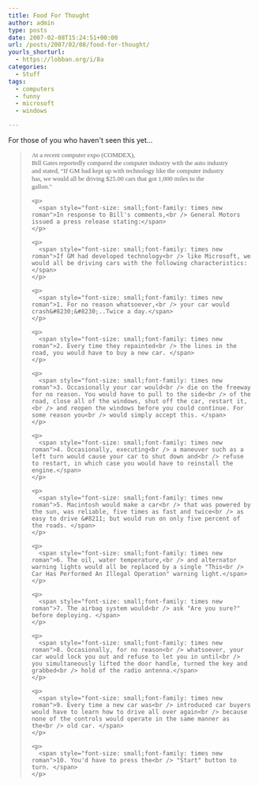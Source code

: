 ```yaml
---
title: Food For Thought
author: admin
type: posts
date: 2007-02-08T15:24:51+00:00
url: /posts/2007/02/08/food-for-thought/
yourls_shorturl:
  - https://lobban.org/i/8a
categories:
  - Stuff
tags:
  - computers
  - funny
  - microsoft
  - windows

---
```

For those of you who haven't seen this yet&#8230;

> <div style="margin: 1ex">
>   <div>
>     <p>
>       <span style="font-size: small;font-family: times new roman">At a recent computer expo (COMDEX),<br /> Bill Gates reportedly compared the computer industry with the auto industry<br /> and stated, “If GM had kept up with technology like the computer industry<br /> has, we would all be driving $25.00 cars that got 1,000 miles to the<br /> gallon." </span>
>     </p>
>     
>     <p>
>       <span style="font-size: small;font-family: times new roman">In response to Bill's comments,<br /> General Motors issued a press release stating:</span>
>     </p>
>     
>     <p>
>       <span style="font-size: small;font-family: times new roman">If GM had developed technology<br /> like Microsoft, we would all be driving cars with the following characteristics:</span>
>     </p>
>     
>     <p>
>       <span style="font-size: small;font-family: times new roman">1. For no reason whatsoever,<br /> your car would crash&#8230;&#8230;..Twice a day.</span>
>     </p>
>     
>     <p>
>       <span style="font-size: small;font-family: times new roman">2. Every time they repainted<br /> the lines in the road, you would have to buy a new car. </span>
>     </p>
>     
>     <p>
>       <span style="font-size: small;font-family: times new roman">3. Occasionally your car would<br /> die on the freeway for no reason. You would have to pull to the side<br /> of the road, close all of the windows, shut off the car, restart it,<br /> and reopen the windows before you could continue. For some reason you<br /> would simply accept this. </span>
>     </p>
>     
>     <p>
>       <span style="font-size: small;font-family: times new roman">4. Occasionally, executing<br /> a maneuver such as a left turn would cause your car to shut down and<br /> refuse to restart, in which case you would have to reinstall the engine.</span>
>     </p>
>     
>     <p>
>       <span style="font-size: small;font-family: times new roman">5. Macintosh would make a car<br /> that was powered by the sun, was reliable, five times as fast and twice<br /> as easy to drive &#8211; but would run on only five percent of the roads. </span>
>     </p>
>     
>     <p>
>       <span style="font-size: small;font-family: times new roman">6. The oil, water temperature,<br /> and alternator warning lights would all be replaced by a single "This<br /> Car Has Performed An Illegal Operation" warning light.</span>
>     </p>
>     
>     <p>
>       <span style="font-size: small;font-family: times new roman">7. The airbag system would<br /> ask "Are you sure?" before deploying. </span>
>     </p>
>     
>     <p>
>       <span style="font-size: small;font-family: times new roman">8. Occasionally, for no reason<br /> whatsoever, your car would lock you out and refuse to let you in until<br /> you simultaneously lifted the door handle, turned the key and grabbed<br /> hold of the radio antenna.</span>
>     </p>
>     
>     <p>
>       <span style="font-size: small;font-family: times new roman">9. Every time a new car was<br /> introduced car buyers would have to learn how to drive all over again<br /> because none of the controls would operate in the same manner as the<br /> old car. </span>
>     </p>
>     
>     <p>
>       <span style="font-size: small;font-family: times new roman">10. You'd have to press the<br /> "Start" button to turn. </span>
>     </p>
>   </div>
> </div>